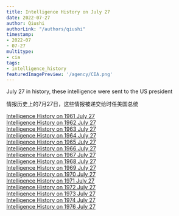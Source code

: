 ```yaml
---
title: Intelligence History on July 27
date: 2022-07-27
author: Qiushi 
authorLink: "/authors/qiushi"
timestamp: 
- 2022-07
- 07-27
multitype: 
- cia
tags: 
- intelligence_history
featuredImagePreview: '/agency/CIA.png'
---
```



July 27 in history, these intelligence were sent to the US president

情报历史上的7月27日，这些情报被递交给时任美国总统

<!--more-->







[Intelligence History on 1961 July 27](/dailybrief/1961-07-27)   
[Intelligence History on 1962 July 27](/dailybrief/1962-07-27)   
[Intelligence History on 1963 July 27](/dailybrief/1963-07-27)   
[Intelligence History on 1964 July 27](/dailybrief/1964-07-27)   
[Intelligence History on 1965 July 27](/dailybrief/1965-07-27)   
[Intelligence History on 1966 July 27](/dailybrief/1966-07-27)   
[Intelligence History on 1967 July 27](/dailybrief/1967-07-27)   
[Intelligence History on 1968 July 27](/dailybrief/1968-07-27)   
[Intelligence History on 1969 July 27](/dailybrief/1969-07-27)   
[Intelligence History on 1970 July 27](/dailybrief/1970-07-27)   
[Intelligence History on 1971 July 27](/dailybrief/1971-07-27)   
[Intelligence History on 1972 July 27](/dailybrief/1972-07-27)   
[Intelligence History on 1973 July 27](/dailybrief/1973-07-27)   
[Intelligence History on 1974 July 27](/dailybrief/1974-07-27)   
[Intelligence History on 1976 July 27](/dailybrief/1976-07-27)   
